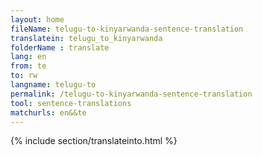 ```yaml
---
layout: home
fileName: telugu-to-kinyarwanda-sentence-translation
translatein: telugu_to_kinyarwanda
folderName : translate
lang: en
from: te
to: rw
langname: telugu-to
permalink: /telugu-to-kinyarwanda-sentence-translation
tool: sentence-translations
matchurls: en&&te
---
```

{% include section/translateinto.html %}
